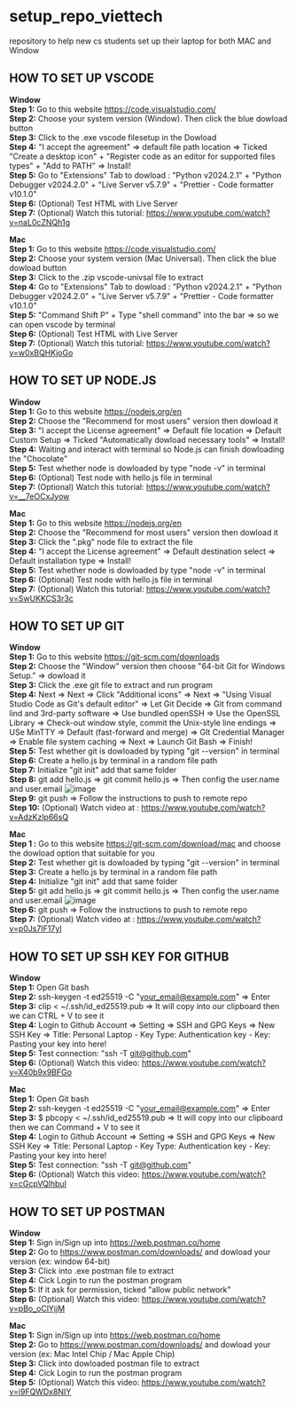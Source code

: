 # setup_repo_viettech
repository to help new cs students set up their laptop for both MAC and Window

## **HOW TO SET UP VSCODE** <br />
**Window** <br />
**Step 1:** Go to this website https://code.visualstudio.com/  <br />
**Step 2:** Choose your system version (Window). Then click the blue dowload button <br /> 
**Step 3:** Click to the .exe vscode filesetup in the Dowload  <br />
**Step 4:** "I accept the agreement" => default file path location => Ticked "Create a desktop icon" + "Register code as an editor for supported files types" + "Add to PATH" => Install! <br />
**Step 5:** Go to "Extensions" Tab to dowload : "Python v2024.2.1" + "Python Debugger v2024.2.0" + "Live Server v5.7.9" + "Prettier - Code formatter
v10.1.0" <br />
**Step 6:** (Optional) Test HTML with Live Server <br />
**Step 7:** (Optional) Watch this tutorial: https://www.youtube.com/watch?v=naL0cZNQh1g <br />

 
**Mac**  <br />
**Step 1:** Go to this website https://code.visualstudio.com/ <br />
**Step 2:** Choose your system version (Mac Universal). Then click the blue dowload button <br />
**Step 3:** Click to the .zip vscode-univsal file to extract  <br />
**Step 4:** Go to "Extensions" Tab to dowload : "Python v2024.2.1" + "Python Debugger v2024.2.0" + "Live Server v5.7.9" + "Prettier - Code formatter
v10.1.0" <br /> 
**Step 5:** "Command Shift P" + Type "shell command" into the bar => so we can open vscode by terminal <br />
**Step 6:** (Optional) Test HTML with Live Server <br />
**Step 7:** (Optional) Watch this tutorial: https://www.youtube.com/watch?v=w0xBQHKjoGo <br />


## **HOW TO SET UP NODE.JS** <br />
**Window**   <br />
**Step 1:** Go to this website https://nodejs.org/en  <br />
**Step 2:** Choose the "Recommend for most users" version then dowload it  <br />
**Step 3:** "I accept the License agreement" => Default file location => Default Custom Setup => Ticked "Automatically dowload necessary tools" => Install!  <br />
**Step 4:** Waiting and interact with terminal so Node.js can finish dowloading the "Chocolate" <br />
**Step 5:** Test whether node is dowloaded by type "node -v" in terminal <br />
**Step 6:** (Optional) Test node with hello.js file in terminal <br />
**Step 7:** (Optional) Watch this tutorial: https://www.youtube.com/watch?v=__7eOCxJyow <br />

**Mac** <br />
**Step 1:** Go to this website https://nodejs.org/en  <br />
**Step 2:** Choose the "Recommend for most users" version then dowload it  <br />
**Step 3:** Click the ".pkg" node file to extract the file  <br />
**Step 4:** "I accept the License agreement" => Default destination select => Default installation type => Install!  <br />
**Step 5:** Test whether node is dowloaded by type "node -v" in terminal <br />
**Step 6:** (Optional) Test node with hello.js file in terminal <br />
**Step 7:** (Optional) Watch this tutorial: https://www.youtube.com/watch?v=SwUKKCS3r3c <br />


## **HOW TO SET UP GIT** <br /> 
**Window**   <br />
**Step 1:** Go to this website https://git-scm.com/downloads <br />
**Step 2:** Choose the "Window" version then choose "64-bit Git for Windows Setup." => dowload it  <br />
**Step 3:** Click the .exe git file to extract and run program <br />
**Step 4:** Next => Next => Click "Additional icons" => Next => "Using Visual Studio Code as Git's default editor" => Let Git Decide => Git from command lind and 3rd-party software => Use bundled openSSH => Use the OpenSSL Library => Check-out window style, commit the Unix-style line endings => USe MinTTY => Default (fast-forward and merge) => GIt Credential Manager => Enable file system caching => Next => Launch Git Bash => Finish! <br /> 
**Step 5:** Test whether git is dowloaded by typing "git --version" in terminal <br />
**Step 6:** Create a hello.js by terminal in a random file path  <br />
**Step 7:** Initialize "git init" add that same folder <br />
**Step 8:**  git add hello.js => git commit hello.js => Then config the user.name and user.email ![image](https://github.com/PhuocOng/setup_repo_viettech/assets/122703392/faee90fb-3ddd-411c-9d3c-a22dd5df8229) <br />
**Step 9:** git push => Follow the instructions to push to remote repo  <br />
**Step 10:** (Optional) Watch video at : https://www.youtube.com/watch?v=AdzKzlp66sQ

**Mac**   <br />
**Step 1 :** Go to this website https://git-scm.com/download/mac and choose the dowload option that suitable for you <br /> 
**Step 2:** Test whether git is dowloaded by typing "git --version" in terminal <br />
**Step 3:** Create a hello.js by terminal in a random file path  <br />
**Step 4:** Initialize "git init" add that same folder <br />
**Step 5:**  git add hello.js => git commit hello.js => Then config the user.name and user.email ![image](https://github.com/PhuocOng/setup_repo_viettech/assets/122703392/faee90fb-3ddd-411c-9d3c-a22dd5df8229) <br />
**Step 6:** git push => Follow the instructions to push to remote repo  <br />
**Step 7:** (Optional) Watch video at : https://www.youtube.com/watch?v=p0Js7IF17yI


## **HOW TO SET UP SSH KEY FOR GITHUB**  <br />
**Window** <br />
**Step 1:** Open Git bash <br />
**Step 2:** ssh-keygen -t ed25519 -C "your_email@example.com" => Enter <br />
**Step 3:** clip < ~/.ssh/id_ed25519.pub => It will copy into our clipboard then we can CTRL + V to see it <br />
**Step 4:** Login to Github Account => Setting => SSH and GPG Keys => New SSH Key => Title: Personal Laptop - Key Type: Authentication key - Key: Pasting your key into here!  <br />
**Step 5:** Test connection: "ssh -T git@github.com" <br />
**Step 6:** (Optional) Watch this video: https://www.youtube.com/watch?v=X40b9x9BFGo <br />

**Mac** <br />
**Step 1:** Open Git bash <br />
**Step 2:** ssh-keygen -t ed25519 -C "your_email@example.com" => Enter <br />
**Step 3:** $ pbcopy < ~/.ssh/id_ed25519.pub => It will copy into our clipboard then we can Command + V to see it <br />
**Step 4:** Login to Github Account => Setting => SSH and GPG Keys => New SSH Key => Title: Personal Laptop - Key Type: Authentication key - Key: Pasting your key into here!  <br />
**Step 5:** Test connection: "ssh -T git@github.com" <br />
**Step 6:** (Optional) Watch this video: https://www.youtube.com/watch?v=cGcpVQlhbuI

## **HOW TO SET UP POSTMAN** <br />
**Window** <br />
**Step 1:** Sign in/Sign up into https://web.postman.co/home <br />
**Step 2:** Go to https://www.postman.com/downloads/ and dowload your version (ex: window 64-bit)  <br />
**Step 3:** Click into .exe postman file to extract <br />
**Step 4:** Cick Login to run the postman program <br />
**Step 5:** If it ask for permission, ticked "allow public network" <br />
**Step 6:** (Optional) Watch this video: https://www.youtube.com/watch?v=pBo_oClYjjM

**Mac** <br />
**Step 1:** Sign in/Sign up into https://web.postman.co/home <br />
**Step 2:** Go to https://www.postman.com/downloads/ and dowload your version (ex: Mac Intel Chip / Mac Apple Chip)  <br />
**Step 3:** Click into dowloaded postman file to extract <br />
**Step 4:** Cick Login to run the postman program <br />
**Step 5:** (Optional) Watch this video: https://www.youtube.com/watch?v=i9FQWDx8NIY



